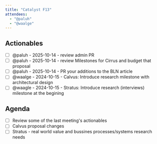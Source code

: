 ```yaml
---
title: "Catalyst F13"
attendees:
  - "@paluh"
  - "@waalge"
---
```


## Actionables

- [ ] @paluh - 2025-10-14 - review admin PR
- [ ] @paluh - 2025-10-14 - review Milestones for Cirrus and budget that
      proposal
- [ ] @paluh - 2025-10-14 - PR your additions to the BLN article
- [ ] @waalge - 2024-10-15 - Calvus: Introduce research milestone with
      architectural design
- [ ] @waagle - 2024-10-15 - Stratus: Introduce research (interviews) milestone
      at the begining

## Agenda

- [ ] Review some of the last meeting's actionables
- [ ] Calvus proposal changes
- [ ] Stratus - real world value and bussines processes/systems research needs
